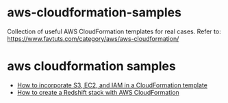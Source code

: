 # aws-cloudformation-samples
Collection of useful AWS CloudFormation templates for real cases. Refer to: https://www.favtuts.com/category/aws/aws-cloudformation/

# aws cloudformation samples

* [How to incorporate S3, EC2, and IAM in a CloudFormation template](S3-EC2-IAM-stack/)
* [How to create a Redshift stack with AWS CloudFormation](Redshift-VPC-S3-stack/)

